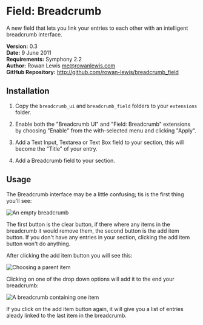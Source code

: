 # Field: Breadcrumb

A new field that lets you link your entries to each other with an intelligent breadcrumb interface.

__Version:__ 0.3  
__Date:__ 9 June 2011  
__Requirements:__ Symphony 2.2  
__Author:__ Rowan Lewis <me@rowanlewis.com>  
__GitHub Repository:__ <http://github.com/rowan-lewis/breadcrumb_field>  


## Installation

1. Copy the `breadcrumb_ui` and `breadcrumb_field` folders to your `extensions` folder.

2. Enable both the "Breadcrumb UI" and "Field: Breadcrumb" extensions by choosing "Enable" from the with-selected menu and clicking "Apply".

3. Add a Text Input, Textarea or Text Box field to your section, this will become the "Title" of your entry.

4. Add a Breadcrumb field to your section.


## Usage

The Breadcrumb interface may be a little confusing; tis is the first thing you'll see:

![An empty breadcrumb][usage-step-one]

The first button is the clear button, if there where any items in the breadcrumb it would remove them, the second button is the add item button. If you don't have any entries in your section, clicking the add item button won't do anything.

After clicking the add item button you will see this:

![Choosing a parent item][usage-step-two]

Clicking on one of the drop down options will add it to the end your breadcrumb:

![A breadcrumb containing one item][usage-step-three]

If you click on the add item button again, it will give you a list of entries aleady linked to the last item in the breadcrumb.


[usage-step-one]: https://github.com/rowan-lewis/breadcrumb_field/raw/master/docs/usage-step-one.png
[usage-step-two]: https://github.com/rowan-lewis/breadcrumb_field/raw/master/docs/usage-step-two.png
[usage-step-three]: https://github.com/rowan-lewis/breadcrumb_field/raw/master/docs/usage-step-three.png